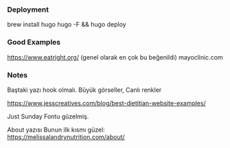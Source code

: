 ### Deployment
brew install hugo
hugo -F && hugo deploy

### Good Examples
https://www.eatright.org/ (genel olarak en çok bu beğenildi)
mayoclinic.com

### Notes

Baştaki yazı hook olmalı. Büyük görseller,
Canlı renkler

https://www.jesscreatives.com/blog/best-dietitian-website-examples/


Just Sunday Fontu güzelmiş.

About yazısı
Bunun ilk kısmı güzel:
https://melissalandrynutrition.com/about/
